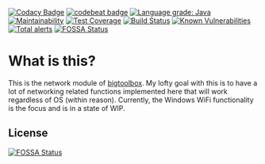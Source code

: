 [![Codacy Badge](https://api.codacy.com/project/badge/Grade/124241fbf65443ac84f660d9c63bfa26)](https://www.codacy.com/manual/IncPlusPlus/bigtoolbox-network?utm_source=github.com&amp;utm_medium=referral&amp;utm_content=IncPlusPlus/bigtoolbox-network&amp;utm_campaign=Badge_Grade)
[![codebeat badge](https://codebeat.co/badges/7cc79ed2-f11f-4e97-a42a-b6d9e2696282)](https://codebeat.co/projects/github-com-incplusplus-bigtoolbox-network-master)
[![Language grade: Java](https://img.shields.io/lgtm/grade/java/g/IncPlusPlus/bigtoolbox-network.svg?logo=lgtm&logoWidth=18)](https://lgtm.com/projects/g/IncPlusPlus/bigtoolbox-network/context:java)
[![Maintainability](https://api.codeclimate.com/v1/badges/6f8ecc4a621cb348de55/maintainability)](https://codeclimate.com/github/IncPlusPlus/bigtoolbox-network/maintainability)
[![Test Coverage](https://api.codeclimate.com/v1/badges/6f8ecc4a621cb348de55/test_coverage)](https://codeclimate.com/github/IncPlusPlus/bigtoolbox-network/test_coverage)
[![Build Status](https://travis-ci.com/IncPlusPlus/bigtoolbox-network.svg?branch=master)](https://travis-ci.com/IncPlusPlus/bigtoolbox-network)
[![Known Vulnerabilities](https://snyk.io//test/github/IncPlusPlus/bigtoolbox-network/badge.svg?targetFile=pom.xml)](https://snyk.io//test/github/IncPlusPlus/bigtoolbox-network?targetFile=pom.xml)
[![Total alerts](https://img.shields.io/lgtm/alerts/g/IncPlusPlus/bigtoolbox-network.svg?logo=lgtm&logoWidth=18)](https://lgtm.com/projects/g/IncPlusPlus/bigtoolbox-network/alerts/)
[![FOSSA Status](https://app.fossa.io/api/projects/git%2Bgithub.com%2FIncPlusPlus%2Fbigtoolbox-network.svg?type=shield)](https://app.fossa.io/projects/git%2Bgithub.com%2FIncPlusPlus%2Fbigtoolbox-network?ref=badge_shield)

# What is this?
This is the network module of [bigtoolbox](https://github.com/IncPlusPlus/bigtoolbox). My lofty goal with this is to have a lot of networking related functions implemented here that will work regardless of OS (within reason). Currently, the Windows WiFi functionality is the focus and is in a state of WIP.

## License
[![FOSSA Status](https://app.fossa.io/api/projects/git%2Bgithub.com%2FIncPlusPlus%2Fbigtoolbox-network.svg?type=large)](https://app.fossa.io/projects/git%2Bgithub.com%2FIncPlusPlus%2Fbigtoolbox-network?ref=badge_large)